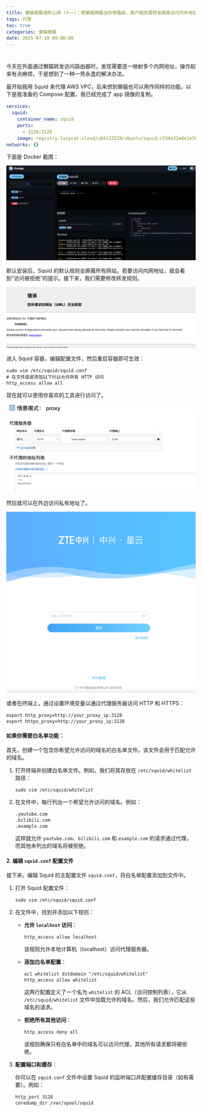 ```yaml
---
title: 懒猫微服进阶心得（十一）：把懒猫微服当作旁路由，客户端无需转发直接访问内外地址
tags: 代理
toc: true
categories: 懒猫微服
date: 2025-07-18 00:00:00
---
```


#

今天在外面通过懒猫转发访问路由器时，发现需要逐一映射多个内网地址，操作起来有点麻烦，于是想到了一种一劳永逸的解决办法。

最开始我用 Squid 来代理 AWS VPC，后来想到懒猫也可以用作同样的功能。以下是我准备的 Compose 配置，我已经完成了 app 镜像的复制。

 <!-- more -->

```yml
services:
  squid:
    container_name: squid
    ports:
      - 3128:3128
    image: registry.lazycat.cloud/u04123229/ubuntu/squid:c534e32e8e1e766e
networks: {}
```

下面是 Docker 截图：

![image-20250718122636189](https://raw.githubusercontent.com/cloudsmithy/picgo-imh/master/image-20250718122636189-20250718130918029.png)

默认安装后，Squid 的默认规则会屏蔽所有网站。若要访问内网地址，就会看到“访问被拒绝”的提示。接下来，我们需要修改转发规则。

![image-20250718124511756](https://raw.githubusercontent.com/cloudsmithy/picgo-imh/master/image-20250718124511756.png)

进入 Squid 容器，编辑配置文件，然后重启容器即可生效：

```
sudo vim /etc/squid/squid.conf
# 在文件底部添加以下行以允许所有 HTTP 访问
http_access allow all
```

现在就可以使用你喜欢的工具进行访问了。

![image-20250718124727452](https://raw.githubusercontent.com/cloudsmithy/picgo-imh/master/image-20250718124727452.png)

然后就可以在外边访问私有地址了。

![image-20250718150626296](https://raw.githubusercontent.com/cloudsmithy/picgo-imh/master/image-20250718150626296.png)

或者在终端上，通过设置环境变量以通过代理服务器访问 HTTP 和 HTTPS：

```
export http_proxy=http://your_proxy_ip:3128
export https_proxy=http://your_proxy_ip:3128
```

#### 如果你需要白名单功能：

首先，创建一个包含你希望允许访问的域名的白名单文件。该文件会用于匹配允许的域名。

1. 打开终端并创建白名单文件。例如，我们将其存放在 `/etc/squid/whitelist` 路径：

   ```
   sudo vim /etc/squid/whitelist
   ```

2. 在文件中，每行列出一个希望允许访问的域名。例如：

   ```
   .youtube.com
   .bilibili.com
   .example.com
   ```

   这样就允许 `youtube.com`、`bilibili.com` 和 `example.com` 的请求通过代理，而其他未列出的域名将被拒绝。

#### 2. **编辑 `squid.conf` 配置文件**

接下来，编辑 Squid 的主配置文件 `squid.conf`，将白名单配置添加到文件中。

1. 打开 Squid 配置文件：

   ```
   sudo vim /etc/squid/squid.conf
   ```

2. 在文件中，找到并添加以下规则：

   - **允许 `localhost` 访问**：

     ```
     http_access allow localhost
     ```

     该规则允许本地计算机（localhost）访问代理服务器。

   - **添加白名单配置**：

     ```
     acl whitelist dstdomain "/etc/squid/whitelist"
     http_access allow whitelist
     ```

     这两行配置定义了一个名为 `whitelist` 的 ACL（访问控制列表），它从 `/etc/squid/whitelist` 文件中加载允许的域名。然后，我们允许匹配这些域名的请求。

   - **拒绝所有其他访问**：

     ```
     http_access deny all
     ```

     该规则确保只有白名单中的域名可以访问代理，其他所有请求都将被拒绝。

3. **配置端口和缓存**：

   你可以在 `squid.conf` 文件中设置 Squid 的监听端口并配置缓存目录（如有需要）。例如：

   ```
   http_port 3128
   coredump_dir /var/spool/squid
   ```
